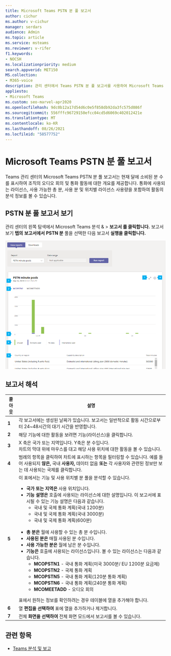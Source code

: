 ```yaml
---
title: Microsoft Teams PSTN 분 풀 보고서
author: cichur
ms.author: v-cichur
manager: serdars
audience: Admin
ms.topic: article
ms.service: msteams
ms.reviewer: v-rifer
f1.keywords:
- NOCSH
ms.localizationpriority: medium
search.appverid: MET150
MS.collection:
- M365-voice
description: 관리 센터에서 Teams PSTN 분 풀 보고서를 사용하여 Microsoft Teams 조직 내에서 사용 중인 분을 보는 방법
appliesto:
- Microsoft Teams
ms.custom: seo-marvel-apr2020
ms.openlocfilehash: 9dc0b12a17d54d6c0e5f858db92da3fc575d086f
ms.sourcegitcommit: 556fffc96729150efcc04cd5d6069c402012421e
ms.translationtype: MT
ms.contentlocale: ko-KR
ms.lasthandoff: 08/26/2021
ms.locfileid: "58577752"
---
```

# <a name="microsoft-teams-pstn-minute-pools-report"></a>Microsoft Teams PSTN 분 풀 보고서

Teams 관리 센터의 Microsoft Teams PSTN 분 풀 보고서는 현재 달에 소비된 분 수를 표시하여 조직의 오디오 회의 및 통화 활동에 대한 개요를 제공합니다. 통화에 사용되는 라이선스, 사용 가능한 총 분, 사용 분 및 위치별 라이선스 사용량을 포함하여 활동의 분석 정보를 볼 수 있습니다.

## <a name="view-the-pstn-minute-pools-report"></a>PSTN 분 풀 보고서 보기

관리 센터의 왼쪽 탐색에서 Microsoft Teams 분석 &  >  **보고서 를 클릭합니다.** 보고서 보기 **탭의** **보고서에서** **PSTN 분** 풀을 선택한 다음 보고서 **실행을 클릭합니다.**

![관리 센터의 Teams PSTN 분 풀 보고서 스크린샷](../media/teams-reports-pstn-minute-pools-with-callouts.png "번호 매기기 Teams 관리 센터의 PSTN 분 풀 보고서의 스크린샷 Microsoft Teams 관리 센터")

## <a name="interpret-the-report"></a>보고서 해석

|콜아웃 |설명  |
|--------|-------------|
|**1**   |각 보고서에는 생성된 날짜가 있습니다. 보고서는 일반적으로 활동 시간으로부터 24~48시간의 대기 시간을 반영합니다. |
|**2**   |해당 기능에 대한 활동을 보려면 기능(라이선스)을 클릭합니다. |
|**3**   |X 축은 국가 또는 지역입니다. Y축은 분 수입니다. <br>차트의 막대 위에 마우스를 대고 해당 사용 위치에 대한 활동을 볼 수 있습니다.  |
|**4**   |범례의 항목을 클릭하여 차트에 표시하는 항목을 필터링할 수 있습니다. 예를 들어 사용되지 **않은,** 국내 **사용자,**  데이터 없음 **또는** 각 사용자와 관련된 정보만 보는 데 사용되는 국제를 클릭합니다. |
|**5**   |이 표에서는 기능 및 사용 위치별 분 풀을 분석할 수 있습니다. <ul><li>**국가 또는 지역은** 사용 위치입니다. </li><li>**기능 설명은** 호출에 사용되는 라이선스에 대한 설명입니다.  이 보고서에 표시될 수 있는 기능 설명은 다음과 같습니다. <ul><li>국내 및 국제 통화 계획(국내 1200분)</li><li>국내 및 국제 통화 계획(국내 3000분)</li><li>국내 및 국제 통화 계획(600분)</li></ul></li><br><li>**총 분은** 월에 사용할 수 있는 총 분 수입니다.</li><li>**사용된 분은** 매월 사용된 분 수입니다.</li> <li>**사용 가능한 분은** 월에 남은 분 수입니다.</li><li>**기능은** 호출에 사용되는 라이선스입니다. 볼 수 있는 라이선스는 다음과 같습니다.<ul><li>**MCOPSTN1** - 국내 통화 계획(미국 3000분/ EU 1200분 요금제)</li><li>**MCOPSTN2** - 국제 통화 계획</li><li>**MCOPSTN5** - 국내 통화 계획(120분 통화 계획)</li><li>**MCOPSTN6** - 국내 통화 계획(240분 통화 계획)</li><li>**MCOMEETADD** - 오디오 회의</li></ul></li> </ul> 표에서 원하는 정보를 확인하려는 경우 테이블에 열을 추가해야 합니다.|
|**6**   |열 **편집을 선택하여** 표에 열을 추가하거나 제거합니다.|
|**7**   |전체 **화면을 선택하여** 전체 화면 모드에서 보고서를 볼 수 있습니다.|

## <a name="related-topics"></a>관련 항목

- [Teams 분석 및 보고](teams-reporting-reference.md)
